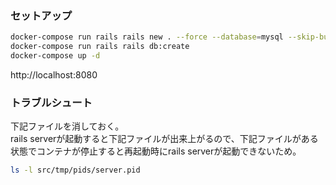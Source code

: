 ### セットアップ

```sh
docker-compose run rails rails new . --force --database=mysql --skip-bundle
docker-compose run rails rails db:create
docker-compose up -d
```

http://localhost:8080

### トラブルシュート

下記ファイルを消しておく。  
rails serverが起動すると下記ファイルが出来上がるので、下記ファイルがある状態でコンテナが停止すると再起動時にrails serverが起動できないため。

```sh
ls -l src/tmp/pids/server.pid
```
